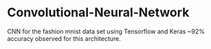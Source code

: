 # Convolutional-Neural-Network
CNN for the fashion mnist data set using Tensorflow and Keras
~92% accuracy observed for this architecture.
